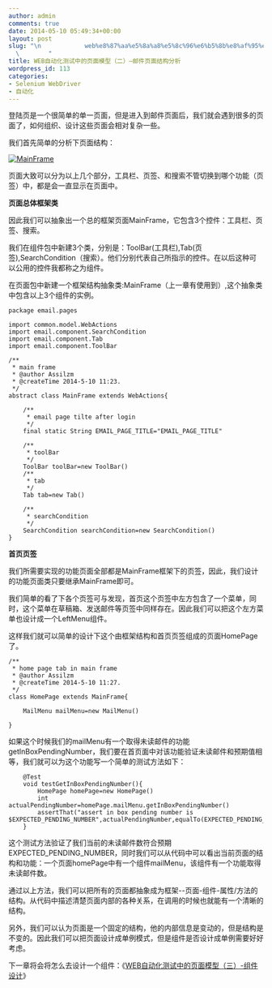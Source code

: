 ```yaml
---
author: admin
comments: true
date: 2014-05-10 05:49:34+00:00
layout: post
slug: "\n            web%e8%87%aa%e5%8a%a8%e5%8c%96%e6%b5%8b%e8%af%95%e4%b8%ad%e7%9a%84%e9%a1%b5%e9%9d%a2%e6%a8%a1%e5%9e%8b%ef%bc%88%e4%ba%8c%ef%bc%89-%e9%82%ae%e4%bb%b6%e9%a1%b5%e9%9d%a2%e7%bb%93%e6%9e%84\n\
  \        "
title: WEB自动化测试中的页面模型（二）–邮件页面结构分析
wordpress_id: 113
categories:
- Selenium WebDriver
- 自动化
---
```



登陆页是一个很简单的单一页面，但是进入到邮件页面后，我们就会遇到很多的页面了，如何组织、设计这些页面会相对复杂一些。







我们首先简单的分析下页面结构：







[![MainFrame](http://www.assilzm.com/wp-content/uploads/2014/05/MainFrame-1024x567.jpg)](http://www.assilzm.com/wp-content/uploads/2014/05/MainFrame.jpg)







页面大致可以分为以上几个部分，工具栏、页签、和搜索不管切换到哪个功能（页签）中，都是会一直显示在页面中。







 







**页面总体框架类**







因此我们可以抽象出一个总的框架页面MainFrame，它包含3个控件：工具栏、页签、搜索。







我们在组件包中新建3个类，分别是：ToolBar(工具栏),Tab(页签),SearchCondition（搜索）。他们分别代表自己所指示的控件。在以后这种可以公用的控件我都称之为组件。







在页面包中新建一个框架结构抽象类:MainFrame（上一章有使用到）,这个抽象类中包含以上3个组件的实例。





    
    
    package email.pages
    
    import common.model.WebActions
    import email.component.SearchCondition
    import email.component.Tab
    import email.component.ToolBar
    
    /**
     * main frame
     * @author Assilzm
     * @createTime 2014-5-10 11:23.
     */
    abstract class MainFrame extends WebActions{
    
        /**
         * email page tilte after login
         */
        final static String EMAIL_PAGE_TITLE="EMAIL_PAGE_TITLE"
    
        /**
         * toolBar 
         */
        ToolBar toolBar=new ToolBar()
        /**
         * tab
         */
        Tab tab=new Tab()
    
        /**
         * searchCondition
         */
        SearchCondition searchCondition=new SearchCondition()
    }
    






**首页页签**







我们所需要实现的功能页面全部都是MainFrame框架下的页签，因此，我们设计的功能页面类只要继承MainFrame即可。







我们简单的看了下各个页签可与发现，首页这个页签中左方包含了一个菜单，同时，这个菜单在草稿箱、发送邮件等页签中同样存在。因此我们可以把这个左方菜单也设计成一个LeftMenu组件。







这样我们就可以简单的设计下这个由框架结构和首页页签组成的页面HomePage了。





    
    
    /**
     * home page tab in main frame
     * @author Assilzm
     * @createTime 2014-5-10 11:27.
     */
    class HomePage extends MainFrame{
    
        MailMenu mailMenu=new MailMenu()
    
    }






如果这个时候我们的mailMenu有一个取得未读邮件的功能getInBoxPendingNumber，我们要在首页面中对该功能验证未读邮件和预期值相等，我们就可以为这个功能写一个简单的测试方法如下：





    
    
        @Test
        void testGetInBoxPendingNumber(){
            HomePage homePage=new HomePage()
            int actualPendingNumber=homePage.mailMenu.getInBoxPendingNumber()
            assertThat("assert in box pending number is $EXPECTED_PENDING_NUMBER",actualPendingNumber,equalTo(EXPECTED_PENDING_NUMBER))
        }






这个测试方法验证了我们当前的未读邮件数符合预期EXPECTED_PENDING_NUMBER，同时我们可以从代码中可以看出当前页面的结构和功能：一个页面homePage中有一个组件mailMenu，该组件有一个功能取得未读邮件数。







通过以上方法，我们可以把所有的页面都抽象成为框架--页面-组件-属性/方法的结构。从代码中描述清楚页面内部的各种关系，在调用的时候也就能有一个清晰的结构。







另外，我们可以认为页面是一个固定的结构，他的内部信息是变动的，但是结构是不变的。因此我们可以把页面设计成单例模式，但是组件是否设计成单例需要好好考虑。







下一章将会将怎么去设计一个组件：《[WEB自动化测试中的页面模型（三）-组件设计](http://www.assilzm.com/?p=129)》




